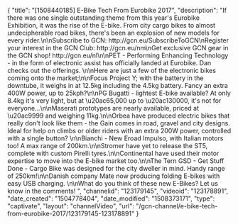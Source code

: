 {
    "title": "[1508440185] E-Bike Tech From Eurobike 2017",
    "description": "If there was one single outstanding theme from this year's Eurobike Exhibition, it was the rise of the E-bike. From city cargo bikes to almost undecipherable road bikes, there's been an explosion of new models for every rider.\n\nSubscribe to GCN: http:\/\/gcn.eu\/SubscribeToGCN\nRegister your interest in the GCN Club: http:\/\/gcn.eu\/nm\nGet exclusive GCN gear in the GCN shop! http:\/\/gcn.eu\/nl\n\nPET - Performing Enhancing Technology - in the form of electronic assist has officially landed at Eurobike. Dan checks out the offerings. \n\nHere are just a few of the electronic bikes coming onto the market;\n\nFocus Project Y; with the battery in the downtube, it weighs in at 12.5kg including the 4.5kg battery. Fancy an extra 400W power, up to 25kph?\n\nPG Bugatti - lightest E-bike available? At only 8.4kg it's very light, but at \u20ac65,000 up to \u20ac130000, it's not for everyone...\n\nMaserati prototypes are nearly available, priced at \u20ac9999 and weighing 11kg.\n\nOrbea have produced electric bikes that really don't look like them - the Gain comes in road, gravel and city designs. Ideal for help on climbs or older riders with an extra 200W power, controlled with a single button? \n\nBianchi - New Eroad Impulso, with Italian motors too! A max range of 200km.\n\nStromer have yet to release the ST5, complete with custom Pirelli tyres.\n\nContinental have used their motor expertise to move into the E-bike market too.\n\nThe Tern GSD - Get Stuff Done - Cargo Bike was designed for the city dweller in mind. Handy range of 250km!\n\nDanish company Mate now producing folding E-bikes with easy USB charging. \n\nWhat do you think of these new E-Bikes? Let us know in the comments! ",
    "channelid": "123179145",
    "videoid": "123178891",
    "date_created": "1504778404",
    "date_modified": "1508373171",
    "type": "captivate",
    "layout": "channelVideo",
    "url": "\/gcn-channel\/e-bike-tech-from-eurobike-2017\/123179145-123178891"
}